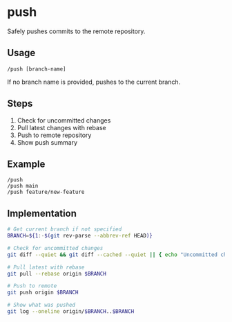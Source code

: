 # push

Safely pushes commits to the remote repository.

## Usage

```
/push [branch-name]
```

If no branch name is provided, pushes to the current branch.

## Steps

1. Check for uncommitted changes
2. Pull latest changes with rebase
3. Push to remote repository
4. Show push summary

## Example

```
/push
/push main
/push feature/new-feature
```

## Implementation

```bash
# Get current branch if not specified
BRANCH=${1:-$(git rev-parse --abbrev-ref HEAD)}

# Check for uncommitted changes
git diff --quiet && git diff --cached --quiet || { echo "Uncommitted changes detected"; exit 1; }

# Pull latest with rebase
git pull --rebase origin $BRANCH

# Push to remote
git push origin $BRANCH

# Show what was pushed
git log --oneline origin/$BRANCH..$BRANCH
```
